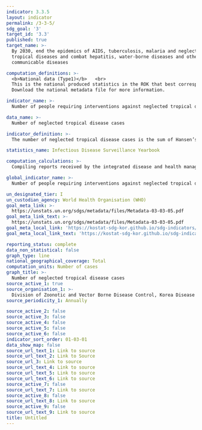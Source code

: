 ```yaml
---
indicator: 3.3.5
layout: indicator
permalink: /3-3-5/
sdg_goal: '3'
target_id: '3.3'
published: true
target_name: >-
  By 2030, end the epidemics of AIDS, tuberculosis, malaria and neglected
  tropical diseases and combat hepatitis, water-borne diseases and other
  communicable diseases

computation_definitions: >-
  <b>National data (Type1)</b>   <br>
  This is the national produced statistics in the ROK that best corresponds to the definition of UN SDGs indicators. <br>
  Download the national metadata file for more information.

indicator_name: >-
  Number of people requiring interventions against neglected tropical diseases

data_name: >-
  Number of neglected tropical disease cases

indicator_definition: >-
  The number of neglected tropical disease cases is the sum of Hansen’s disease, hydrophobia, and dengue fever cases 

statistics_name: Infectious Disease Surveillance Yearbook

computation_calculations: >-
  Compiling reports received by the integrated disease and health management system from medical institutions(including public health centers)

global_indicator_name: >-
  Number of people requiring interventions against neglected tropical diseases

un_designated_tier: I
un_custodian_agency: World Health Organisation (WHO)
goal_meta_link: >-
  https://unstats.un.org/sdgs/metadata/files/Metadata-03-03-05.pdf   
goal_meta_link_text: >-
  https://unstats.un.org/sdgs/metadata/files/Metadata-03-03-05.pdf   
goal_meta_local_link: 'https://kostat-sdg-kor.github.io/sdg-indicators/public/data/Metadata-03-03-05_ENG.pdf'
goal_meta_local_link_text: 'https://kostat-sdg-kor.github.io/sdg-indicators/public/data/Metadata-03-03-05_ENG.pdf'

reporting_status: complete
data_non_statistical: false
graph_type: line
national_geographical_coverage: Total
computation_units: Number of cases
graph_title: >-
  Number of neglected tropical disease cases
source_active_1: true
source_organisation_1: >-
  Division of Zoonotic and Vector Borne Disease Control, Korea Disease Control and Prevention Agency
source_periodicity_1: Annually 

source_active_2: false
source_active_3: false
source_active_4: false
source_active_5: false
source_active_6: false
indicator_sort_order: 01-03-01
data_show_map: false
source_url_text_1: Link to source
source_url_text_2: Link to Source
source_url_3: Link to source
source_url_text_4: Link to source
source_url_text_5: Link to source
source_url_text_6: Link to source
source_active_7: false
source_url_text_7: Link to source
source_active_8: false
source_url_text_8: Link to source
source_active_9: false
source_url_text_9: Link to source
title: Untitled
---
```

